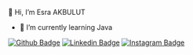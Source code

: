  👋 Hi, I’m Esra AKBULUT

- 🌱 I’m currently learning Java

[![Github Badge](https://img.shields.io/badge/-Github-000?style=quare&labelColor=000&logo=Github&logoColor=white&link=link)](https://github.com/esrasrtkara) 
[![Linkedin Badge](https://img.shields.io/badge/-Linkedin-000?style=quare&labelColor=0000ff&logo=Linkedin&logoColor=white&link=link)](https://www.linkedin.com/in/esra-akbulut-123463160/) 
[![Instagram Badge](https://img.shields.io/badge/-Instagram-C13584?style=flat-quare&labelColor=C13584&logo=instagram&logoColor=white&link=link)](https://www.instagram.com/esrasrtkara/)



